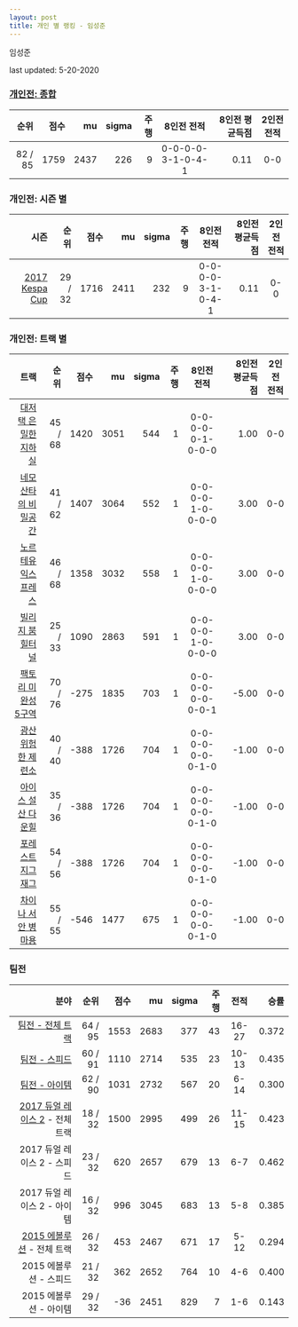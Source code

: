 ```yaml
---
layout: post
title: 개인 별 랭킹 - 임성준
---
```


임성준

last updated: 5-20-2020

### [개인전: 종합](../singles-full)

| 순위 | 점수 | mu | sigma | 주행 | 8인전 전적 | 8인전 평균득점 | 2인전 전적 |
|---:|---:|---:|---:|---:|:---:|---:|:---:|
| 82 / 85 | 1759 | 2437 | 226 | 9 | 0-0-0-0-3-1-0-4-1 | 0.11 | 0-0 |

### 개인전: 시즌 별

| 시즌 | 순위 | 점수 | mu | sigma | 주행 | 8인전 전적 | 8인전 평균득점 | 2인전 전적 |
|---:|---:|---:|---:|---:|---:|:---:|---:|:---:|
| [2017 Kespa Cup](../singles-s2017_2) | 29 / 32 | 1716 | 2411 | 232 | 9 |  0-0-0-0-3-1-0-4-1 | 0.11 | 0-0 |

### 개인전: 트랙 별

| 트랙 | 순위 | 점수 | mu | sigma | 주행 | 8인전 전적 | 8인전 평균득점 | 2인전 전적 |
|---:|---:|---:|---:|---:|---:|:---:|---:|:---:|
| [대저택 은밀한 지하실](../jeotaek) | 45 / 68 | 1420 | 3051 | 544 | 1 | 0-0-0-0-0-1-0-0-0 | 1.00 | 0-0 |
| [네모 산타의 비밀공간](../santa) | 41 / 62 | 1407 | 3064 | 552 | 1 | 0-0-0-0-1-0-0-0-0 | 3.00 | 0-0 |
| [노르테유 익스프레스](../noex) | 46 / 68 | 1358 | 3032 | 558 | 1 | 0-0-0-0-1-0-0-0-0 | 3.00 | 0-0 |
| [빌리지 붐힐터널](../boomhill) | 25 / 33 | 1090 | 2863 | 591 | 1 | 0-0-0-0-1-0-0-0-0 | 3.00 | 0-0 |
| [팩토리 미완성 5구역](../district5) | 70 / 76 | -275 | 1835 | 703 | 1 | 0-0-0-0-0-0-0-0-1 | -5.00 | 0-0 |
| [광산 위험한 제련소](../jeryeonso) | 40 / 40 | -388 | 1726 | 704 | 1 | 0-0-0-0-0-0-0-1-0 | -1.00 | 0-0 |
| [아이스 설산 다운힐](../seolsan) | 35 / 36 | -388 | 1726 | 704 | 1 | 0-0-0-0-0-0-0-1-0 | -1.00 | 0-0 |
| [포레스트 지그재그](../zigzag) | 54 / 56 | -388 | 1726 | 704 | 1 | 0-0-0-0-0-0-0-1-0 | -1.00 | 0-0 |
| [차이나 서안 병마용](../byeongma) | 55 / 55 | -546 | 1477 | 675 | 1 | 0-0-0-0-0-0-0-1-0 | -1.00 | 0-0 |

### 팀전

| 분야 | 순위 | 점수 | mu | sigma | 주행 | 전적 | 승률 |
|---:|---:|---:|---:|---:|---:|:---:|---:|
| [팀전 - 전체 트랙](../team-full) | 64 / 95 | 1553 | 2683 | 377 | 43 | 16-27 | 0.372 |
| [팀전 - 스피드](../team-speed) | 60 / 91 | 1110 | 2714 | 535 | 23 | 10-13 | 0.435 |
| [팀전 - 아이템](../team-item) | 62 / 90 | 1031 | 2732 | 567 | 20 | 6-14 | 0.300 |
| [2017 듀얼 레이스 2](../teams-t2017_1) - 전체 트랙 | 18 / 32 | 1500 | 2995 | 499 | 26 | 11-15 | 0.423 |
| 2017 듀얼 레이스 2 - 스피드 | 23 / 32 | 620 | 2657 | 679 | 13 | 6-7 | 0.462 |
| 2017 듀얼 레이스 2 - 아이템 | 16 / 32 | 996 | 3045 | 683 | 13 | 5-8 | 0.385 |
| [2015 에볼루션](../teams-t2015_1) - 전체 트랙 | 26 / 32 | 453 | 2467 | 671 | 17 | 5-12 | 0.294 |
| 2015 에볼루션 - 스피드 | 21 / 32 | 362 | 2652 | 764 | 10 | 4-6 | 0.400 |
| 2015 에볼루션 - 아이템 | 29 / 32 | -36 | 2451 | 829 | 7 | 1-6 | 0.143 |
